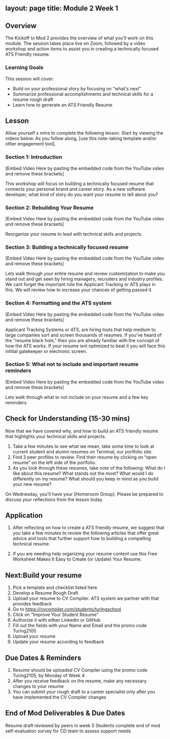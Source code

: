 layout: page
title: Module 2 Week 1
---

## Overview
The Kickoff to Mod 2 provides the overview of what you'll work on this module. The session takes place live on Zoom, followed by a video workshop and action items to assist you in creating a technically focused ATS Friendly resume.  

### Learning Goals
This session will cover:

* Build on your professional story by focusing on "what's next"
* Summarize professional accomplishments and technical skills for a resume rough draft 
* Learn how to generate an ATS Friendly Resume
 

## Lesson 
Allow yourself x mins to complete the following lesson. Start by viewing the videos below. As you follow along, [use this note-taking template and/or other engagement tool].

### Section 1: Introduction 
[Embed Video Here by pasting the embedded code from the YouTube video and remove these brackets]

This workshop will focus on building a technically focused resume that connects your personal brand and career story. 
As a new software developer, what kind of story do you want your resume to tell about you?

### Section 2: Rebuilding Your Resume

[Embed Video Here by pasting the embedded code from the YouTube video and remove these brackets]

Reorganize your resume to lead with technical skills and projects.

### Section 3: Building  a technically focused resume

[Embed Video Here by pasting the embedded code from the YouTube video and remove these brackets]

Lets walk through your entire resume and review customization to make you stand out and get seen by hiring managers, recruiters and industry profiles. We cant forget the important role the Applicant Tracking or ATS plays in this. We will review how to increase your chances of getting passed it. 


### Section 4: Formatting and the ATS system

[Embed Video Here by pasting the embedded code from the YouTube video and remove these brackets]

Applicant Tracking Systems or ATS, are hiring tools that help medium to large companies sort and screen thousands of resumes. If you've heard of the "resume black hole," then you are already familiar with the concept of how the ATS works.  If your resume isnt optimized to beat it you will face this intitial gatekeeper or electronic screen. 
### Section 5: What not to include and important resume reminders

[Embed Video Here by pasting the embedded code from the YouTube video and remove these brackets]

Lets walk through what to not include on your resume and a few key reminders. 

## Check for Understanding (15-30 mins)

Now that we have covered why, and how to build an ATS friendly resume that highlights your technical skills and projects. 

1. Take a few minutes to see what we mean, take some time to look at current student and alumni resumes on Terminal, our portfolio site.
2. Find 3 peer profiles to review. Find their resume by clicking on “open resume” on the left side of the portfolio. 
3. As you look through these resumes, take note of the following:
What do I like about this resume?
What stands out the most?
What would I do differently on my resume?
What should you keep in mind as you build your new resume?

On Wednesday, you'll have your [Homeroom Group]. Please be prepared to discuss your reflections from the lesson today.

## Application

1. After reflecting on how to create a ATS friendly resume, we suggest that you take a few minutes to review the following articles that offer great advice and tools that further support how to building a compelling technical resume. 

2. If you are needing help organizing your resume content use this Free Worksheet Makes It Easy to Create (or Update) Your Resume. 

## Next:Build your resume
1. Pick a template and checklist listed here
2. Develop a Resume Rough Draft
3. Upload your resume to CV Compiler: ATS system we partner with that provides feedback
4. Go to https://cvcompiler.com/students/turingschool
5. Click on “Improve Your Student Resume”
6. Authorize it with either LinkedIn or GitHub
7. Fill out the fields with your Name and Email and the promo code Turing2105
8. Upload your resume
8. Update your resume according to feedback


## Due Dates & Reminders

1. Resume should be uploaded CV Compiler using the promo code Turing2105, by Monday of Week 4 
2. After you receive feedback on the resume, make any necessary changes to your resume
3. You can submit your rough draft to a career specialist only after you have implemented the CV Compiler changes

## End of Mod Deliverables & Due Dates
Resume draft reviewed by peers in week 5
Students complete end of mod self-evaluation survey for CD team to assess support needs

